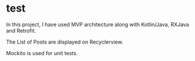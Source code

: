 # test

In this project, I have used MVP architecture along with Kotlin/Java, RXJava and Retrofit.

The List of Posts are displayed on Recyclerview.

Mockito is used for unit tests.
